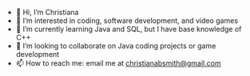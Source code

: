 - 👋 Hi, I’m Christiana
- 👀 I’m interested in coding, software development, and video games
- 🌱 I’m currently learning Java and SQL, but I have base knowledge of C++
- 💞️ I’m looking to collaborate on Java coding projects or game development
- 📫 How to reach me:
        email me at christianabsmith@gmail.com

